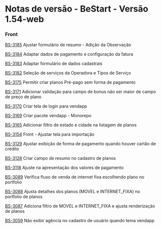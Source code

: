 # Notas de versão - BeStart - Versão 1.54-web

### Front

[BS-3185](https://before.atlassian.net/browse/BS-3185) Ajustar formulário de resumo - Adição da Observação

[BS-3184](https://before.atlassian.net/browse/BS-3184) Adaptar dados de pagamento e configuração da fatura

[BS-3183](https://before.atlassian.net/browse/BS-3183) Adaptar formulário de dados cadastrais

[BS-3182](https://before.atlassian.net/browse/BS-3182) Seleção de serviços da Operadora e Tipos de Serviço

[BS-3175](https://before.atlassian.net/browse/BS-3175) Permitir criar planos Pré-pago sem forma de pagamento

[BS-3171](https://before.atlassian.net/browse/BS-3171) Adicionar validação para campo de bonus não ser maior de campo de preço de plano

[BS-3170](https://before.atlassian.net/browse/BS-3170) Criar tela de login para vendapp

[BS-3169](https://before.atlassian.net/browse/BS-3169) Criar pacote vendapp - Monorepo

[BS-3165](https://before.atlassian.net/browse/BS-3165) Adicionar filtro de estado e cidade na listagem de planos

[BS-3154](https://before.atlassian.net/browse/BS-3154) Front - Ajustar tela para importação

[BS-3129](https://before.atlassian.net/browse/BS-3129) Ajustar exibição de forma de pagamento quando houver cartão de crédito

[BS-3128](https://before.atlassian.net/browse/BS-3128) Criar campo de resumo no cadastro de planos

[BS-3118](https://before.atlassian.net/browse/BS-3118) Ajuste na apresentação dos valores de pagamento

[BS-3089](https://before.atlassian.net/browse/BS-3089) Verifica fluxo de venda de internet fixa escolhendo plano no portfolio

[BS-3088](https://before.atlassian.net/browse/BS-3088) Ajusta detalhes dos planos \(MOVEL e INTERNET\_FIXA\) no portfolio de planos

[BS-3087](https://before.atlassian.net/browse/BS-3087) Adiciona filtro de MOVEL e INTERNET\_FIXA e ajusta renderização de planos

[BS-3059](https://before.atlassian.net/browse/BS-3059) Não exibir agência no cadastro de usuário quando tema vendapp